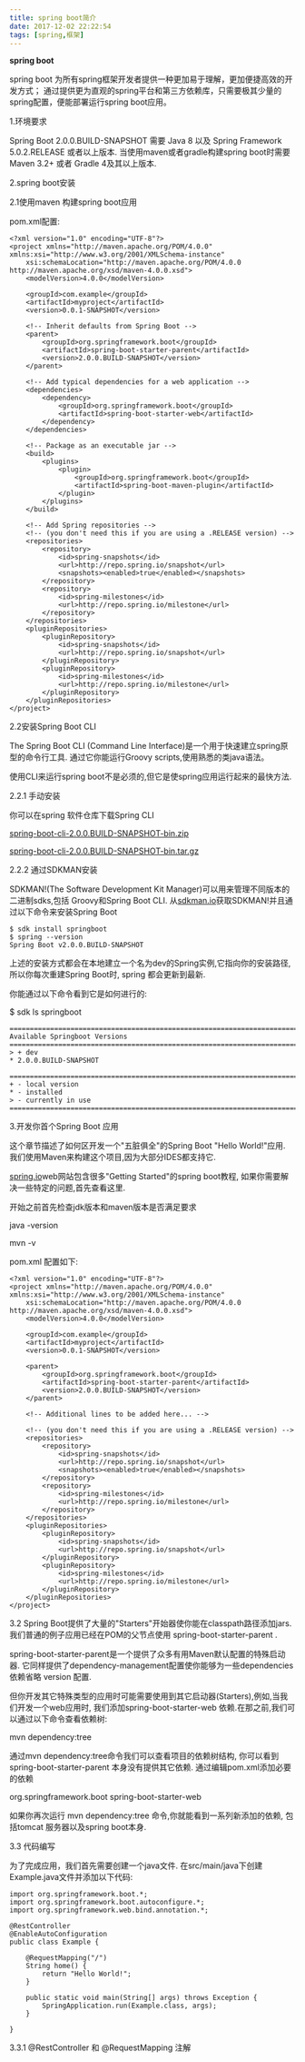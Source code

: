 ```yaml
---
title: spring boot简介
date: 2017-12-02 22:22:54
tags: [spring,框架]
---
```


**spring boot**

spring boot 为所有spring框架开发者提供一种更加易于理解，更加便捷高效的开发方式；
通过提供更为直观的spring平台和第三方依赖库，只需要极其少量的spring配置，便能部署运行spring boot应用。

<!--more-->


1.环境要求

Spring Boot 2.0.0.BUILD-SNAPSHOT 需要 Java 8 以及 Spring Framework 5.0.2.RELEASE 或者以上版本. 
当使用maven或者gradle构建spring boot时需要 Maven 3.2+ 或者 Gradle 4及其以上版本.


2.spring boot安装

2.1使用maven 构建spring boot应用

pom.xml配置:

	<?xml version="1.0" encoding="UTF-8"?>
	<project xmlns="http://maven.apache.org/POM/4.0.0" xmlns:xsi="http://www.w3.org/2001/XMLSchema-instance"
		xsi:schemaLocation="http://maven.apache.org/POM/4.0.0 http://maven.apache.org/xsd/maven-4.0.0.xsd">
		<modelVersion>4.0.0</modelVersion>

		<groupId>com.example</groupId>
		<artifactId>myproject</artifactId>
		<version>0.0.1-SNAPSHOT</version>

		<!-- Inherit defaults from Spring Boot -->
		<parent>
			<groupId>org.springframework.boot</groupId>
			<artifactId>spring-boot-starter-parent</artifactId>
			<version>2.0.0.BUILD-SNAPSHOT</version>
		</parent>

		<!-- Add typical dependencies for a web application -->
		<dependencies>
			<dependency>
				<groupId>org.springframework.boot</groupId>
				<artifactId>spring-boot-starter-web</artifactId>
			</dependency>
		</dependencies>

		<!-- Package as an executable jar -->
		<build>
			<plugins>
				<plugin>
					<groupId>org.springframework.boot</groupId>
					<artifactId>spring-boot-maven-plugin</artifactId>
				</plugin>
			</plugins>
		</build>

		<!-- Add Spring repositories -->
		<!-- (you don't need this if you are using a .RELEASE version) -->
		<repositories>
			<repository>
				<id>spring-snapshots</id>
				<url>http://repo.spring.io/snapshot</url>
				<snapshots><enabled>true</enabled></snapshots>
			</repository>
			<repository>
				<id>spring-milestones</id>
				<url>http://repo.spring.io/milestone</url>
			</repository>
		</repositories>
		<pluginRepositories>
			<pluginRepository>
				<id>spring-snapshots</id>
				<url>http://repo.spring.io/snapshot</url>
			</pluginRepository>
			<pluginRepository>
				<id>spring-milestones</id>
				<url>http://repo.spring.io/milestone</url>
			</pluginRepository>
		</pluginRepositories>
	</project>
	
2.2安装Spring Boot CLI

The Spring Boot CLI (Command Line Interface)是一个用于快速建立spring原型的命令行工具.
通过它你能运行Groovy scripts,使用熟悉的类java语法。

使用CLI来运行spring boot不是必须的,但它是使spring应用运行起来的最快方法.

2.2.1 手动安装

你可以在spring 软件仓库下载Spring CLI

[spring-boot-cli-2.0.0.BUILD-SNAPSHOT-bin.zip](https://repo.spring.io/snapshot/org/springframework/boot/spring-boot-cli/2.0.0.BUILD-SNAPSHOT/spring-boot-cli-2.0.0.BUILD-SNAPSHOT-bin.zip)


[spring-boot-cli-2.0.0.BUILD-SNAPSHOT-bin.tar.gz](https://repo.spring.io/snapshot/org/springframework/boot/spring-boot-cli/2.0.0.BUILD-SNAPSHOT/spring-boot-cli-2.0.0.BUILD-SNAPSHOT-bin.tar.gz)

2.2.2 通过SDKMAN安装

SDKMAN!(The Software Development Kit Manager)可以用来管理不同版本的二进制sdks,包括 Groovy和Spring Boot CLI.
从[sdkman.io](http://sdkman.io/)获取SDKMAN!并且通过以下命令来安装Spring Boot

	$ sdk install springboot
	$ spring --version
	Spring Boot v2.0.0.BUILD-SNAPSHOT
	
上述的安装方式都会在本地建立一个名为dev的Spring实例,它指向你的安装路径,所以你每次重建Spring Boot时,
spring 都会更新到最新.

你能通过以下命令看到它是如何进行的:

$ sdk ls springboot

	================================================================================
	Available Springboot Versions
	================================================================================
	> + dev
	* 2.0.0.BUILD-SNAPSHOT

	================================================================================
	+ - local version
	* - installed
	> - currently in use
	================================================================================	

3.开发你首个Spring Boot 应用

这个章节描述了如何区开发一个\"五脏俱全\"的Spring Boot \"Hello World!\"应用.
我们使用Maven来构建这个项目,因为大部分IDES都支持它.

[spring.io](https://spring.io/)web网站包含很多"Getting Started"的spring boot教程,
如果你需要解决一些特定的问题,首先查看这里.

开始之前首先检查jdk版本和maven版本是否满足要求

java -version

mvn -v

pom.xml 配置如下:


	<?xml version="1.0" encoding="UTF-8"?>
	<project xmlns="http://maven.apache.org/POM/4.0.0" xmlns:xsi="http://www.w3.org/2001/XMLSchema-instance"
		xsi:schemaLocation="http://maven.apache.org/POM/4.0.0 http://maven.apache.org/xsd/maven-4.0.0.xsd">
		<modelVersion>4.0.0</modelVersion>

		<groupId>com.example</groupId>
		<artifactId>myproject</artifactId>
		<version>0.0.1-SNAPSHOT</version>

		<parent>
			<groupId>org.springframework.boot</groupId>
			<artifactId>spring-boot-starter-parent</artifactId>
			<version>2.0.0.BUILD-SNAPSHOT</version>
		</parent>

		<!-- Additional lines to be added here... -->

		<!-- (you don't need this if you are using a .RELEASE version) -->
		<repositories>
			<repository>
				<id>spring-snapshots</id>
				<url>http://repo.spring.io/snapshot</url>
				<snapshots><enabled>true</enabled></snapshots>
			</repository>
			<repository>
				<id>spring-milestones</id>
				<url>http://repo.spring.io/milestone</url>
			</repository>
		</repositories>
		<pluginRepositories>
			<pluginRepository>
				<id>spring-snapshots</id>
				<url>http://repo.spring.io/snapshot</url>
			</pluginRepository>
			<pluginRepository>
				<id>spring-milestones</id>
				<url>http://repo.spring.io/milestone</url>
			</pluginRepository>
		</pluginRepositories>
	</project>


3.2 Spring Boot提供了大量的"Starters"开始器使你能在classpath路径添加jars.
我们普通的例子应用已经在POM的父节点使用 spring-boot-starter-parent .

spring-boot-starter-parent是一个提供了众多有用Maven默认配置的特殊启动器.
它同样提供了dependency-management配置使你能够为一些dependencies依赖省略 version 配置.

但你开发其它特殊类型的应用时可能需要使用到其它启动器(Starters),例如,当我们开发一个web应用时,
我们添加spring-boot-starter-web 依赖.在那之前,我们可以通过以下命令查看依赖树:

mvn dependency:tree

通过mvn dependency:tree命令我们可以查看项目的依赖树结构,
你可以看到  spring-boot-starter-parent 本身没有提供其它依赖.
通过编辑pom.xml添加必要的依赖

<dependencies>
	<dependency>
		<groupId>org.springframework.boot</groupId>
		<artifactId>spring-boot-starter-web</artifactId>
	</dependency>
</dependencies>

如果你再次运行 mvn dependency:tree 命令,你就能看到一系列新添加的依赖,
包括tomcat 服务器以及spring boot本身.

3.3 代码编写

为了完成应用，我们首先需要创建一个java文件.
在src/main/java下创建Example.java文件并添加以下代码:


	import org.springframework.boot.*;
	import org.springframework.boot.autoconfigure.*;
	import org.springframework.web.bind.annotation.*;

	@RestController
	@EnableAutoConfiguration
	public class Example {

		@RequestMapping("/")
		String home() {
			return "Hello World!";
		}

		public static void main(String[] args) throws Exception {
			SpringApplication.run(Example.class, args);
		}

	}


3.3.1 @RestController 和 @RequestMapping 注解





	
	
	






	
	
	